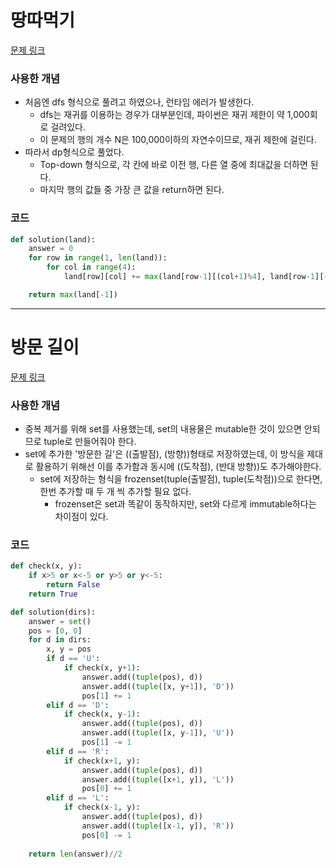 # 땅따먹기
[문제 링크](https://school.programmers.co.kr/learn/courses/30/lessons/12913)    

### 사용한 개념
- 처음엔 dfs 형식으로 풀려고 하였으나, 런타임 에러가 발생한다.
  * dfs는 재귀를 이용하는 경우가 대부분인데, 파이썬은 재귀 제한이 약 1,000회로 걸려있다.
  * 이 문제의 행의 개수 N은 100,000이하의 자연수이므로, 재귀 제한에 걸린다.
- 따라서 dp형식으로 풀었다. 
  * Top-down 형식으로, 각 칸에 바로 이전 행, 다른 열 중에 최대값을 더하면 된다.
  * 마지막 행의 값들 중 가장 큰 값을 return하면 된다.

### 코드
```py
def solution(land):
    answer = 0
    for row in range(1, len(land)):
        for col in range(4):
            land[row][col] += max(land[row-1][(col+1)%4], land[row-1][(col+2)%4], land[row-1][(col+3)%4])

    return max(land[-1])
```
---
       
# 방문 길이
[문제 링크](https://school.programmers.co.kr/learn/courses/30/lessons/49994)

### 사용한 개념
- 중복 제거를 위해 set를 사용했는데, set의 내용물은 mutable한 것이 있으면 안되므로 tuple로 만들어줘야 한다.
- set에 추가한 '방문한 길'은 ((출발점), (방향))형태로 저장하였는데, 이 방식을 제대로 활용하기 위해선 이를 추가함과 동시에 ((도착점), (반대 방향))도 추가해야한다.
  * set에 저장하는 형식을 frozenset(tuple(출발점), tuple(도착점))으로 한다면, 한번 추가할 때 두 개 씩 추가할 필요 없다.
    - frozenset은 set과 똑같이 동작하지만, set와 다르게 immutable하다는 차이점이 있다.


### 코드
```py
def check(x, y):
    if x>5 or x<-5 or y>5 or y<-5:
        return False
    return True

def solution(dirs):
    answer = set()
    pos = [0, 0]
    for d in dirs:
        x, y = pos
        if d == 'U':
            if check(x, y+1):
                answer.add((tuple(pos), d))
                answer.add((tuple([x, y+1]), 'D'))
                pos[1] += 1
        elif d == 'D':
            if check(x, y-1):
                answer.add((tuple(pos), d))
                answer.add((tuple([x, y-1]), 'U'))
                pos[1] -= 1
        elif d == 'R':
            if check(x+1, y):
                answer.add((tuple(pos), d))
                answer.add((tuple([x+1, y]), 'L'))
                pos[0] += 1
        elif d == 'L':
            if check(x-1, y):
                answer.add((tuple(pos), d))
                answer.add((tuple([x-1, y]), 'R'))
                pos[0] -= 1
        
    return len(answer)//2
```
